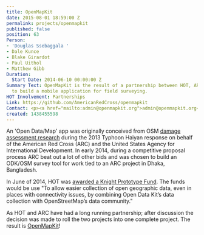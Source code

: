 ```yaml
---
title: OpenMapKit
date: 2015-08-01 18:59:00 Z
permalink: projects/openmapkit
published: false
position: 63
Person:
- 'Douglas Ssebaggala '
- Dale Kunce
- Blake Girardot
- Paul Uithol
- Matthew Gibb
Duration:
  Start Date: 2014-06-10 00:00:00 Z
Summary Text: OpenMapKit is the result of a partnership between HOT, ARC and USAID
  to build a mobile application for field surveying.
HOT Involvement: Partnerships
Link: https://github.com/AmericanRedCross/openmapkit
Contact: <p><a href="mailto:admin@openmapkit.org">admin@openmapkit.org</a></p>
created: 1438455598
---
```


<p>An 'Open Data/Map' app was originally conceived from OSM <a href="http://americanredcross.github.io/OSM-Assessment">damage assessment research</a> during the 2013 Typhoon Haiyan response on behalf of the American Red Cross (ARC) and the United States Agency for International Development. In early 2014, during a competitive proposal process ARC beat out a lot of other bids and was chosen to build an ODK/OSM survey tool for work tied to an ARC project in Dhaka, Bangladesh.&nbsp;</p><p>In June of 2014, HOT was <a href="http://www.knightfoundation.org/grants/201449229/">awarded a Knight Prototype Fund</a>. The funds would be use "To allow easier collection of open geographic data, even in places with connectivity issues, by combining Open Data Kit’s data collection with OpenStreetMap’s data community."</p><p>As HOT and ARC have had a long running partnership; after discussion the decision was made to roll the two projects into one complete project. The result is <a href="http://github.com/americanredcross/openmapkit">OpenMapKit</a>!</p>
